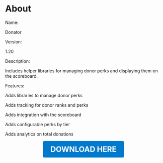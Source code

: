 # About

Name:

Donator

Version:

1.20

Description:

Includes helper libraries for managing donor perks and displaying them on the scoreboard.

Features:

Adds libraries to manage donor perks

Adds tracking for donor ranks and perks

Adds integration with the scoreboard

Adds configurable perks by tier

Adds analytics on total donations

<p align="center"><a href="https://github.com/LiliaFramework/Modules/raw/refs/heads/gh-pages/donator.zip" style="display:inline-block;padding:12px 24px;font-size:1.5rem;font-weight:bold;text-decoration:none;color:#fff;background-color:var(--md-primary-fg-color,#007acc);border-radius:4px;">DOWNLOAD HERE</a></p>
